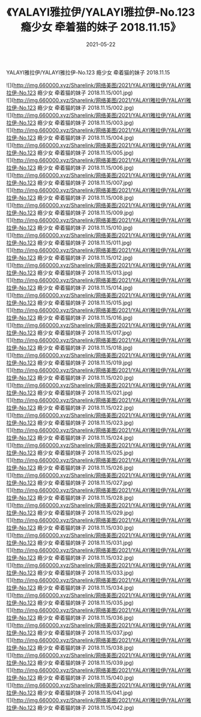 ﻿---
layout: post
title:  《YALAYI雅拉伊/YALAYI雅拉伊-No.123 瘾少女 牵着猫的妹子 2018.11.15》
date:   2021-05-22
img: http://img.660000.xyz/Sharelink/网络美图/2021/YALAYI雅拉伊/YALAYI雅拉伊-No.123 瘾少女 牵着猫的妹子 2018.11.15/000.jpg
categories: [美女, 清纯, 唯美]
---

YALAYI雅拉伊/YALAYI雅拉伊-No.123 瘾少女 牵着猫的妹子 2018.11.15

 ![](http://img.660000.xyz/Sharelink/网络美图/2021/YALAYI雅拉伊/YALAYI雅拉伊-No.123 瘾少女 牵着猫的妹子 2018.11.15/001.jpg) <br>![](http://img.660000.xyz/Sharelink/网络美图/2021/YALAYI雅拉伊/YALAYI雅拉伊-No.123 瘾少女 牵着猫的妹子 2018.11.15/002.jpg) <br>![](http://img.660000.xyz/Sharelink/网络美图/2021/YALAYI雅拉伊/YALAYI雅拉伊-No.123 瘾少女 牵着猫的妹子 2018.11.15/003.jpg) <br>![](http://img.660000.xyz/Sharelink/网络美图/2021/YALAYI雅拉伊/YALAYI雅拉伊-No.123 瘾少女 牵着猫的妹子 2018.11.15/004.jpg) <br>![](http://img.660000.xyz/Sharelink/网络美图/2021/YALAYI雅拉伊/YALAYI雅拉伊-No.123 瘾少女 牵着猫的妹子 2018.11.15/005.jpg) <br>![](http://img.660000.xyz/Sharelink/网络美图/2021/YALAYI雅拉伊/YALAYI雅拉伊-No.123 瘾少女 牵着猫的妹子 2018.11.15/006.jpg) <br>![](http://img.660000.xyz/Sharelink/网络美图/2021/YALAYI雅拉伊/YALAYI雅拉伊-No.123 瘾少女 牵着猫的妹子 2018.11.15/007.jpg) <br>![](http://img.660000.xyz/Sharelink/网络美图/2021/YALAYI雅拉伊/YALAYI雅拉伊-No.123 瘾少女 牵着猫的妹子 2018.11.15/008.jpg) <br>![](http://img.660000.xyz/Sharelink/网络美图/2021/YALAYI雅拉伊/YALAYI雅拉伊-No.123 瘾少女 牵着猫的妹子 2018.11.15/009.jpg) <br>![](http://img.660000.xyz/Sharelink/网络美图/2021/YALAYI雅拉伊/YALAYI雅拉伊-No.123 瘾少女 牵着猫的妹子 2018.11.15/010.jpg) <br>![](http://img.660000.xyz/Sharelink/网络美图/2021/YALAYI雅拉伊/YALAYI雅拉伊-No.123 瘾少女 牵着猫的妹子 2018.11.15/011.jpg) <br>![](http://img.660000.xyz/Sharelink/网络美图/2021/YALAYI雅拉伊/YALAYI雅拉伊-No.123 瘾少女 牵着猫的妹子 2018.11.15/012.jpg) <br>![](http://img.660000.xyz/Sharelink/网络美图/2021/YALAYI雅拉伊/YALAYI雅拉伊-No.123 瘾少女 牵着猫的妹子 2018.11.15/013.jpg) <br>![](http://img.660000.xyz/Sharelink/网络美图/2021/YALAYI雅拉伊/YALAYI雅拉伊-No.123 瘾少女 牵着猫的妹子 2018.11.15/014.jpg) <br>![](http://img.660000.xyz/Sharelink/网络美图/2021/YALAYI雅拉伊/YALAYI雅拉伊-No.123 瘾少女 牵着猫的妹子 2018.11.15/015.jpg) <br>![](http://img.660000.xyz/Sharelink/网络美图/2021/YALAYI雅拉伊/YALAYI雅拉伊-No.123 瘾少女 牵着猫的妹子 2018.11.15/016.jpg) <br>![](http://img.660000.xyz/Sharelink/网络美图/2021/YALAYI雅拉伊/YALAYI雅拉伊-No.123 瘾少女 牵着猫的妹子 2018.11.15/017.jpg) <br>![](http://img.660000.xyz/Sharelink/网络美图/2021/YALAYI雅拉伊/YALAYI雅拉伊-No.123 瘾少女 牵着猫的妹子 2018.11.15/018.jpg) <br>![](http://img.660000.xyz/Sharelink/网络美图/2021/YALAYI雅拉伊/YALAYI雅拉伊-No.123 瘾少女 牵着猫的妹子 2018.11.15/019.jpg) <br>![](http://img.660000.xyz/Sharelink/网络美图/2021/YALAYI雅拉伊/YALAYI雅拉伊-No.123 瘾少女 牵着猫的妹子 2018.11.15/020.jpg) <br>![](http://img.660000.xyz/Sharelink/网络美图/2021/YALAYI雅拉伊/YALAYI雅拉伊-No.123 瘾少女 牵着猫的妹子 2018.11.15/021.jpg) <br>![](http://img.660000.xyz/Sharelink/网络美图/2021/YALAYI雅拉伊/YALAYI雅拉伊-No.123 瘾少女 牵着猫的妹子 2018.11.15/022.jpg) <br>![](http://img.660000.xyz/Sharelink/网络美图/2021/YALAYI雅拉伊/YALAYI雅拉伊-No.123 瘾少女 牵着猫的妹子 2018.11.15/023.jpg) <br>![](http://img.660000.xyz/Sharelink/网络美图/2021/YALAYI雅拉伊/YALAYI雅拉伊-No.123 瘾少女 牵着猫的妹子 2018.11.15/024.jpg) <br>![](http://img.660000.xyz/Sharelink/网络美图/2021/YALAYI雅拉伊/YALAYI雅拉伊-No.123 瘾少女 牵着猫的妹子 2018.11.15/025.jpg) <br>![](http://img.660000.xyz/Sharelink/网络美图/2021/YALAYI雅拉伊/YALAYI雅拉伊-No.123 瘾少女 牵着猫的妹子 2018.11.15/026.jpg) <br>![](http://img.660000.xyz/Sharelink/网络美图/2021/YALAYI雅拉伊/YALAYI雅拉伊-No.123 瘾少女 牵着猫的妹子 2018.11.15/027.jpg) <br>![](http://img.660000.xyz/Sharelink/网络美图/2021/YALAYI雅拉伊/YALAYI雅拉伊-No.123 瘾少女 牵着猫的妹子 2018.11.15/028.jpg) <br>![](http://img.660000.xyz/Sharelink/网络美图/2021/YALAYI雅拉伊/YALAYI雅拉伊-No.123 瘾少女 牵着猫的妹子 2018.11.15/029.jpg) <br>![](http://img.660000.xyz/Sharelink/网络美图/2021/YALAYI雅拉伊/YALAYI雅拉伊-No.123 瘾少女 牵着猫的妹子 2018.11.15/030.jpg) <br>![](http://img.660000.xyz/Sharelink/网络美图/2021/YALAYI雅拉伊/YALAYI雅拉伊-No.123 瘾少女 牵着猫的妹子 2018.11.15/031.jpg) <br>![](http://img.660000.xyz/Sharelink/网络美图/2021/YALAYI雅拉伊/YALAYI雅拉伊-No.123 瘾少女 牵着猫的妹子 2018.11.15/032.jpg) <br>![](http://img.660000.xyz/Sharelink/网络美图/2021/YALAYI雅拉伊/YALAYI雅拉伊-No.123 瘾少女 牵着猫的妹子 2018.11.15/033.jpg) <br>![](http://img.660000.xyz/Sharelink/网络美图/2021/YALAYI雅拉伊/YALAYI雅拉伊-No.123 瘾少女 牵着猫的妹子 2018.11.15/034.jpg) <br>![](http://img.660000.xyz/Sharelink/网络美图/2021/YALAYI雅拉伊/YALAYI雅拉伊-No.123 瘾少女 牵着猫的妹子 2018.11.15/035.jpg) <br>![](http://img.660000.xyz/Sharelink/网络美图/2021/YALAYI雅拉伊/YALAYI雅拉伊-No.123 瘾少女 牵着猫的妹子 2018.11.15/036.jpg) <br>![](http://img.660000.xyz/Sharelink/网络美图/2021/YALAYI雅拉伊/YALAYI雅拉伊-No.123 瘾少女 牵着猫的妹子 2018.11.15/037.jpg) <br>![](http://img.660000.xyz/Sharelink/网络美图/2021/YALAYI雅拉伊/YALAYI雅拉伊-No.123 瘾少女 牵着猫的妹子 2018.11.15/038.jpg) <br>![](http://img.660000.xyz/Sharelink/网络美图/2021/YALAYI雅拉伊/YALAYI雅拉伊-No.123 瘾少女 牵着猫的妹子 2018.11.15/039.jpg) <br>![](http://img.660000.xyz/Sharelink/网络美图/2021/YALAYI雅拉伊/YALAYI雅拉伊-No.123 瘾少女 牵着猫的妹子 2018.11.15/040.jpg) <br>![](http://img.660000.xyz/Sharelink/网络美图/2021/YALAYI雅拉伊/YALAYI雅拉伊-No.123 瘾少女 牵着猫的妹子 2018.11.15/041.jpg) <br>![](http://img.660000.xyz/Sharelink/网络美图/2021/YALAYI雅拉伊/YALAYI雅拉伊-No.123 瘾少女 牵着猫的妹子 2018.11.15/042.jpg) <br>